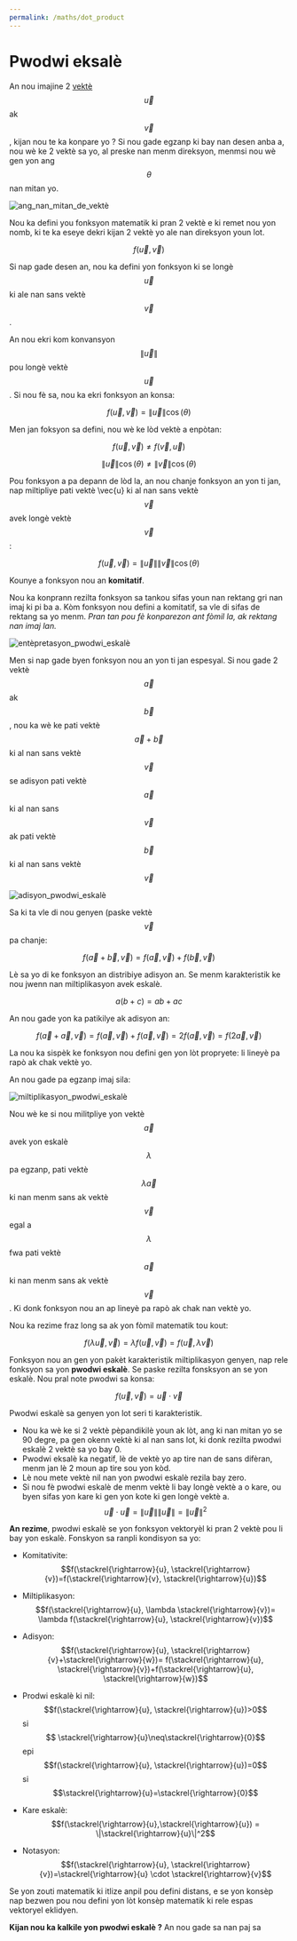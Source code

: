 ```yaml
---
permalink: /maths/dot_product
---
```

# Pwodwi eksalè
An nou imajine 2 [vektè](/fizikkreyol/maths/vector) $$\vec{u}$$ ak $$\vec{v}$$, kijan nou te ka konpare yo ?
Si nou gade egzanp ki bay nan desen anba a, nou wè ke 2 vektè sa yo, al preske nan menm direksyon, menmsi nou wè gen yon ang $$\theta$$ nan mitan yo.

![ang_nan_mitan_de_vektè](/fizikkreyol/assets/dot_product/pwodwi_eskalè_definisyon.png)

Nou ka defini you fonksyon matematik ki pran 2 vektè e ki remet nou yon nomb, ki te ka eseye dekri kijan 2 vektè yo ale nan direksyon youn lot.

$$f(\vec{u}, \vec{v})$$

Si nap gade desen an, nou ka defini yon fonksyon ki se longè $$\vec{u}$$ ki ale nan sans vektè $$\vec{v}$$.

An nou ekri kom konvansyon $$\|\vec{u}\|$$ pou longè vektè $$\vec{u}$$. Si nou fè sa, nou ka ekri fonksyon an konsa:

$$f(\vec{u}, \vec{v}) =   \|\vec{u}\| \cos (\theta)$$

Men jan foksyon sa defini, nou wè ke lòd vektè a enpòtan:

$$f(\vec{u}, \vec{v}) \neq f(\vec{v}, \vec{u})$$

$$\|\vec{u}\| \cos (\theta) \neq \|\vec{v}\| \cos (\theta)$$

Pou fonksyon a pa depann de lòd la, an nou chanje fonksyon an yon ti jan, nap miltipliye pati vektè \vec{u} ki al nan sans vektè $$\vec{v}$$ avek longè vektè $$\vec{v}$$:

$$f(\vec{u}, \vec{v}) =   \|\vec{u}\|   \|\vec{v}\|\cos (\theta)$$

Kounye a fonksyon nou an **komitatif**.

Nou ka konprann rezilta fonksyon sa tankou sifas youn nan rektang gri nan imaj ki pi ba a. Kòm fonksyon nou defini a komitatif, sa vle di sifas de rektang sa yo menm. *Pran tan pou fè konparezon ant fòmil la, ak rektang nan imaj lan.*

![entèpretasyon_pwodwi_eskalè](/fizikkreyol/assets/dot_product/pwodwi_eskalè_imaj.png)

Men si nap gade byen fonksyon nou an yon ti jan espesyal. Si nou gade 2 vektè $$\vec{a}$$ ak $$\vec{b}$$, nou ka wè ke pati vektè $$\vec{a} + \vec{b}$$ ki al nan sans vektè $$\vec{v}$$ se adisyon pati vektè $$\vec{a}$$ ki al nan sans $$\vec{v}$$ ak pati vektè $$\vec{b}$$ ki al nan sans vektè $$\vec{v}$$

![adisyon_pwodwi_eskalè](/fizikkreyol/assets/dot_product/pwodwi_eskalè_adisyon.png)

Sa ki ta vle di nou genyen (paske vektè $$\vec{v}$$ pa chanje:

$$f(\vec{a} + \vec{b}, \vec{v}) = f(\vec{a}, \vec{v}) +  f(\vec{b}, \vec{v})$$

Lè sa yo di ke fonksyon an distribiye adisyon an. Se menm karakteristik ke nou jwenn nan miltiplikasyon avek eskalè.

$$a (b + c) = ab + ac$$

An nou gade yon ka patikilye ak adisyon an:

$$f(\vec{a} + \vec{a}, \vec{v}) = f(\vec{a}, \vec{v}) +  f(\vec{a}, \vec{v}) = 2 f(\vec{a}, \vec{v}) = f(2\vec{a}, \vec{v}) $$

La nou ka sispèk ke fonksyon nou defini gen yon lòt propryete: li lineyè pa rapò ak chak vektè yo.

An nou gade pa egzanp imaj sila:

![miltiplikasyon_pwodwi_eskalè](/fizikkreyol/assets/dot_product/pwodwi_eskalè_miltiplikasyon.png)

Nou wè ke si nou militpliye yon vektè $$\vec{a}$$ avek yon eskalè $$\lambda$$ pa egzanp, pati vektè $$\lambda \vec{a}$$ ki nan menm sans ak vektè $$\vec{v}$$ egal a $$\lambda$$ fwa pati vektè $$\vec{a}$$ ki nan menm sans ak vektè $$\vec{v}$$. Ki donk fonksyon nou an ap lineyè pa rapò ak chak nan vektè yo.

Nou ka rezime fraz long sa ak yon fòmil matematik tou kout:

$$f(\lambda \vec{u}, \vec{v}) =\lambda  f( \vec{u}, \vec{v}) = f( \vec{u},  \lambda \vec{v})$$

Fonksyon nou an gen yon pakèt karakteristik miltiplikasyon genyen, nap rele fonksyon sa yon **pwodwi eskalè**. Se paske rezilta fonsksyon an se yon eskalè. Nou pral note pwodwi sa konsa:

$$f(\vec{u}, \vec{v}) =  \vec{u} \cdot \vec{v}$$

Pwodwi eskalè sa genyen yon lot seri ti karakteristik.

- Nou ka wè ke si 2 vektè pèpandikilè youn ak lòt, ang ki nan mitan yo se 90 degre, pa gen okenn vektè ki al nan sans lot, ki donk rezilta pwodwi eskalè 2 vektè sa yo bay 0.
- Pwodwi eksalè ka negatif, lè de vektè yo ap tire nan de sans difèran, menm jan lè 2 moun ap tire sou yon kòd.
- Lè nou mete vektè nil nan yon pwodwi eskalè rezila bay zero.
- Si nou fè pwodwi eskalè de menm vektè li bay longè vektè a o kare, ou byen sifas yon kare ki gen yon kote ki gen longè vektè a. $$\vec{u} \cdot \vec{u} = \|\vec{u}\|\|\vec{u}\| = {\|\vec{u}\|}^2$$

**An rezime**, pwodwi eskalè se yon fonksyon vektoryèl ki pran 2 vektè pou li bay yon eskalè. Fonskyon sa ranpli kondisyon sa yo:

- Komitativite: $$f(\stackrel{\rightarrow}{u}, \stackrel{\rightarrow}{v})=f(\stackrel{\rightarrow}{v}, \stackrel{\rightarrow}{u})$$

- Miltiplikasyon: $$f(\stackrel{\rightarrow}{u}, \lambda \stackrel{\rightarrow}{v})= \lambda f(\stackrel{\rightarrow}{u}, \stackrel{\rightarrow}{v})$$

- Adisyon: $$f(\stackrel{\rightarrow}{u}, \stackrel{\rightarrow}{v}+\stackrel{\rightarrow}{w})= f(\stackrel{\rightarrow}{u}, \stackrel{\rightarrow}{v})+f(\stackrel{\rightarrow}{u}, \stackrel{\rightarrow}{w})$$

- Prodwi eskalè ki nil: $$f(\stackrel{\rightarrow}{u}, \stackrel{\rightarrow}{u})>0$$ si $$ \stackrel{\rightarrow}{u}\neq\stackrel{\rightarrow}{0}$$ epi $$f(\stackrel{\rightarrow}{u}, \stackrel{\rightarrow}{u})=0$$ si $$\stackrel{\rightarrow}{u}=\stackrel{\rightarrow}{0}$$

- Kare eskalè: $$f(\stackrel{\rightarrow}{u},\stackrel{\rightarrow}{u}) = \|\stackrel{\rightarrow}{u}\|^2$$

- Notasyon: $$f(\stackrel{\rightarrow}{u}, \stackrel{\rightarrow}{v})=\stackrel{\rightarrow}{u} \cdot \stackrel{\rightarrow}{v}$$

Se yon zouti matematik ki itlize anpil pou defini distans, e se yon konsèp nap bezwen pou nou defini yon lòt konsèp matematik ki rele espas vektoryel eklidyen.

**Kijan nou ka kalkile yon pwodwi eskalè ?** An nou gade sa nan paj sa
